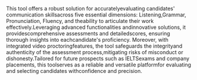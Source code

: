 This tool offers a robust solution for accuratelyevaluating candidates' communication skillsacross five essential dimensions: Listening,Grammar, Pronunciation, Fluency, and theability to articulate their work effectively.Leveraging advanced functionalities andinnovative solutions, it providescomprehensive assessments and detailedscores, ensuring thorough insights into eachcandidate's proficiency. Moreover, with integrated video proctoringfeatures, the tool safeguards the integrityand authenticity of the assessment process,mitigating risks of misconduct or dishonesty.Tailored for future prospects such as IELTSexams and company placements, this toolserves as a reliable and versatile platformfor evaluating and selecting candidates withconfidence and precision.
